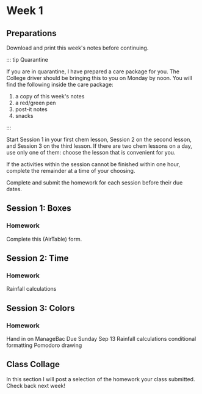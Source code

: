 # Week 1

## Preparations

Download and print this week's notes before continuing.

::: tip Quarantine

If you are in quarantine, I have prepared a care package for you.  The College driver should be bringing this to you on Monday by noon.  You will find the following inside the care package:
  1. a copy of this week's notes
  2. a red/green pen
  3. post-it notes
  4. snacks

:::

Start Session 1 in your first chem lesson, Session 2 on the second lesson, and Session 3 on the third lesson.  If there are two chem lessons on a day, use only one of them: choose the lesson that is convenient for you.

If the activities within the session cannot be finished within one hour, complete the remainder at a time of your choosing.

Complete and submit the homework for each session before their due dates.

## Session 1: Boxes

<puzzle-WhatYouWillLearn />
<puzzle-GoogleFolders />
<puzzle-GoogleSheetsSetupUI />

### Homework

Complete this (AirTable) form.

## Session 2: Time

<puzzle-GoogleCalendar />
<puzzle-PomodoroMethod />
<puzzle-UnitConversion />
<puzzle-SIUnitsScientificNotation />
<puzzle-GoogleSheetsFormula />

### Homework

Rainfall calculations

## Session 3: Colors

<puzzle-ColorUsage />
<puzzle-GoogleSheetsCondFormat />
<puzzle-TodoList />

### Homework

Hand in on ManageBac
Due Sunday Sep 13
Rainfall calculations conditional formatting
Pomodoro drawing

## Class Collage

In this section I will post a selection of the homework your class submitted.  Check back next week!